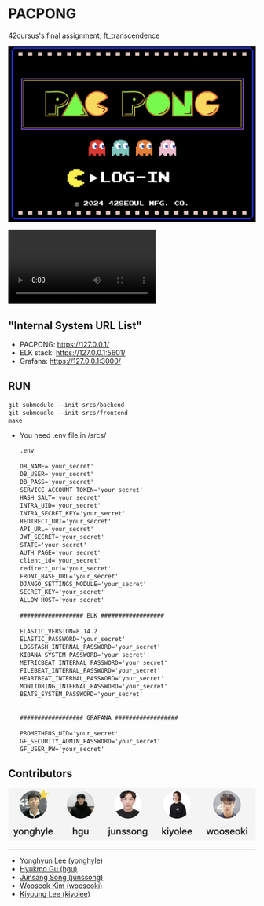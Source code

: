 # PACPONG
42cursus's final assignment, ft_transcendence

<img width="1470" alt="PACPONG" src="srcs/PACPONG.png">


<video autoplay="" src="srcs/pacpong_game.mov"></video>

## "Internal System URL List"

* PACPONG: https://127.0.0.1/
* ELK stack: https://127.0.0.1:5601/
* Grafana: https://127.0.0.1:3000/

## RUN

```
git submodule --init srcs/backend
git submoudle --init srcs/frontend
make
```

* You need .env file in /srcs/

    ```
    .env

    DB_NAME='your_secret'
    DB_USER='your_secret'
    DB_PASS='your_secret'
    SERVICE_ACCOUNT_TOKEN='your_secret'
    HASH_SALT='your_secret'
    INTRA_UID='your_secret'
    INTRA_SECRET_KEY='your_secret'
    REDIRECT_URI='your_secret'
    API_URL='your_secret'
    JWT_SECRET='your_secret'
    STATE='your_secret'
    AUTH_PAGE='your_secret'
    client_id='your_secret'
    redirect_uri='your_secret'
    FRONT_BASE_URL='your_secret'
    DJANGO_SETTINGS_MODULE='your_secret'
    SECRET_KEY='your_secret'
    ALLOW_HOST='your_secret'

    ################## ELK ##################

    ELASTIC_VERSION=8.14.2
    ELASTIC_PASSWORD='your_secret'
    LOGSTASH_INTERNAL_PASSWORD='your_secret'
    KIBANA_SYSTEM_PASSWORD='your_secret'
    METRICBEAT_INTERNAL_PASSWORD='your_secret'
    FILEBEAT_INTERNAL_PASSWORD='your_secret'
    HEARTBEAT_INTERNAL_PASSWORD='your_secret'
    MONITORING_INTERNAL_PASSWORD='your_secret'
    BEATS_SYSTEM_PASSWORD='your_secret'


    ################## GRAFANA ##################

    PROMETHEUS_UID='your_secret'
    GF_SECURITY_ADMIN_PASSWORD='your_secret'
    GF_USER_PW='your_secret'
    ```

## Contributors

<img width="1080" alt="contributors" src="srcs/contributors.png">

---

* <a href="https://profile.intra.42.fr/users/yonghyle">Yonghyun Lee (yonghyle)</a>
* <a href="https://profile.intra.42.fr/users/hgu">Hyukmo Gu (hgu)</a>
* <a href="https://profile.intra.42.fr/users/junssong">Junsang Song (junssong)</a> 
* <a href="https://profile.intra.42.fr/users/wooseoki">Wooseok Kim (wooseoki)</a>
* <a href="https://profile.intra.42.fr/users/kiyolee">Kiyoung Lee (kiyolee)</a>